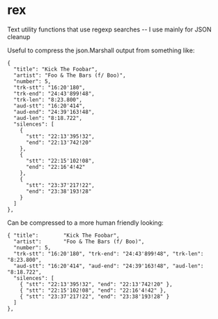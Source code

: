 # rex
Text utility functions that use regexp searches -- I use mainly for JSON cleanup

Useful to compress the json.Marshall output from something like:

    {
      "title": "Kick The Foobar",
      "artist": "Foo & The Bars (f/ Boo)",
      "number": 5,
      "trk-stt": "16:20'180",
      "trk-end": "24:43'899!48",
      "trk-len": "8:23.800",
      "aud-stt": "16:20'414",
      "aud-end": "24:39'163!48",
      "aud-len": "8:18.722",
      "silences": [
        {
          "stt": "22:13'395!32",
          "end": "22:13'742!20"
        },
        {
          "stt": "22:15'102!08",
          "end": "22:16'4!42"
        },
        {
          "stt": "23:37'217!22",
          "end": "23:38'193!28"
        }
      ]
    },

Can be compressed to a more human friendly looking:

    { "title":        "Kick The Foobar",
      "artist":       "Foo & The Bars (f/ Boo)",
      "number": 5,
      "trk-stt": "16:20'180", "trk-end": "24:43'899!48", "trk-len": "8:23.800",
      "aud-stt": "16:20'414", "aud-end": "24:39'163!48", "aud-len": "8:18.722",
      "silences": [
        { "stt": "22:13'395!32", "end": "22:13'742!20" },
        { "stt": "22:15'102!08", "end": "22:16'4!42" },
        { "stt": "23:37'217!22", "end": "23:38'193!28" }
      ]
    },
